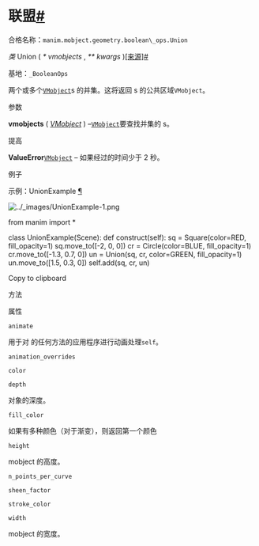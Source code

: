 # 联盟[#](#union "此标题的固定链接")

合格名称：`manim.mobject.geometry.boolean\_ops.Union`

_类_ Union ( _\* vmobjects_ , _\*\* kwargs_ )[\[来源\]](../_modules/manim/mobject/geometry/boolean_ops.html#Union)[#](#manim.mobject.geometry.boolean_ops.Union "此定义的固定链接")

基地：`_BooleanOps`

两个或多个[`VMobject`](manim.mobject.types.vectorized_mobject.VMobject.html#manim.mobject.types.vectorized_mobject.VMobject "manim.mobject.types.vectorized_mobject.VMobject")s 的并集。这将返回 s 的公共区域`VMobject`。

参数

**vmobjects** ( [_VMobject_](manim.mobject.types.vectorized_mobject.VMobject.html#manim.mobject.types.vectorized_mobject.VMobject "manim.mobject.types.vectorized_mobject.VMobject") ) –[`VMobject`](manim.mobject.types.vectorized_mobject.VMobject.html#manim.mobject.types.vectorized_mobject.VMobject "manim.mobject.types.vectorized_mobject.VMobject")要查找并集的 s。

提高

**ValueError**[`VMobject`](manim.mobject.types.vectorized_mobject.VMobject.html#manim.mobject.types.vectorized_mobject.VMobject "manim.mobject.types.vectorized_mobject.VMobject") – 如果经过的时间少于 2 秒。

例子

示例：UnionExample [¶](#unionexample)

![../_images/UnionExample-1.png](../_images/UnionExample-1.png)

from manim import \*

class UnionExample(Scene):
def construct(self):
sq = Square(color=RED, fill_opacity=1)
sq.move_to(\[-2, 0, 0\])
cr = Circle(color=BLUE, fill_opacity=1)
cr.move_to(\[-1.3, 0.7, 0\])
un = Union(sq, cr, color=GREEN, fill_opacity=1)
un.move_to(\[1.5, 0.3, 0\])
self.add(sq, cr, un)

Copy to clipboard

方法

属性

`animate`

用于对 的任何方法的应用程序进行动画处理`self`。

`animation_overrides`

`color`

`depth`

对象的深度。

`fill_color`

如果有多种颜色（对于渐变），则返回第一个颜色

`height`

mobject 的高度。

`n_points_per_curve`

`sheen_factor`

`stroke_color`

`width`

mobject 的宽度。
